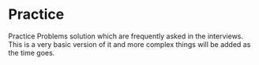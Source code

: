 # Practice

Practice Problems solution which are frequently asked in the interviews.
This is a very basic version of it and more complex things will be added as the time goes.
